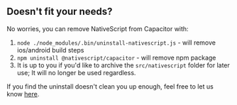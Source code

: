 ## Doesn't fit your needs?

No worries, you can remove NativeScript from Capacitor with:

1. `node ./node_modules/.bin/uninstall-nativescript.js` - will remove ios/android build steps
2. `npm uninstall @nativescript/capacitor` - will remove npm package
3. It is up to you if you'd like to archive the `src/nativescript` folder for later use; It will no longer be used regardless.

If you find the uninstall doesn't clean you up enough, feel free to let us know [here](https://github.com/NativeScript/capacitor/issues).